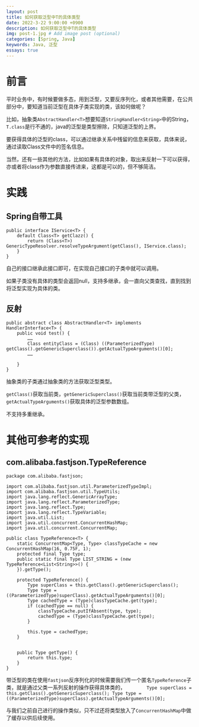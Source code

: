 ```yaml
---
layout: post
title: 如何获取泛型中T的具体类型
date: 2022-3-22 9:00:00 +0900
description: 如何获取泛型中T的具体类型
img: post-1.jpg # Add image post (optional)
categories: [Spring, Java]
keywords: Java, 泛型
essays: true  
---
```


# 前言

平时业务中，有时候要做多态，用到泛型，又要反序列化，或者其他需要，在公共部分中，要知道当前泛型在具体子类实现的类，该如何做呢？

比如，抽象类`AbstractHandler<T>`想要知道`StringHandler<String>`中的String，`T.class`是行不通的，java的泛型是类型擦除，只知道泛型的上界。

要获得具体的泛型的class，可以通过继承关系中残留的信息来获取，具体来说，通过读取Class文件中的签名信息。

当然，还有一些其他的方法，比如如果有具体的对象，取出来反射一下可以获得，亦或者将class作为参数直接传进来，这都是可以的，但不够简洁。

# 实践

## Spring自带工具

```
public interface IService<T> {
    default Class<T> getClazz() {
        return (Class<T>) GenericTypeResolver.resolveTypeArgument(getClass(), IService.class);
    }
}
```

自己的接口继承此接口即可，在实现自己接口的子类中就可以调用。

如果子类没有具体的类型会返回null，支持多继承，会一直向父类查找，直到找到将泛型实现为具体的类。

## 反射

```
public abstract class AbstractHandler<T> implements HandlerInterface<T> {
	public void test() {
		……
    	Class entityClass = (Class) ((ParameterizedType) getClass().getGenericSuperclass()).getActualTypeArguments()[0];
		……

	}
}
```

抽象类的子类通过抽象类的方法获取泛型类型。

`getClass()`获取当前类，`getGenericSuperclass()`获取当前类带泛型的父类，`getActualTypeArguments()`获取具体的泛型参数数组。

不支持多重继承。

# 其他可参考的实现

## com.alibaba.fastjson.TypeReference

```
package com.alibaba.fastjson;

import com.alibaba.fastjson.util.ParameterizedTypeImpl;
import com.alibaba.fastjson.util.TypeUtils;
import java.lang.reflect.GenericArrayType;
import java.lang.reflect.ParameterizedType;
import java.lang.reflect.Type;
import java.lang.reflect.TypeVariable;
import java.util.List;
import java.util.concurrent.ConcurrentHashMap;
import java.util.concurrent.ConcurrentMap;

public class TypeReference<T> {
    static ConcurrentMap<Type, Type> classTypeCache = new ConcurrentHashMap(16, 0.75F, 1);
    protected final Type type;
    public static final Type LIST_STRING = (new TypeReference<List<String>>() {
    }).getType();

    protected TypeReference() {
        Type superClass = this.getClass().getGenericSuperclass();
        Type type = ((ParameterizedType)superClass).getActualTypeArguments()[0];
        Type cachedType = (Type)classTypeCache.get(type);
        if (cachedType == null) {
            classTypeCache.putIfAbsent(type, type);
            cachedType = (Type)classTypeCache.get(type);
        }

        this.type = cachedType;
    }


    public Type getType() {
        return this.type;
    }
}
```

带泛型的类在使用`fastjson`反序列化的时候需要我们传一个匿名`TypeReference`子类，就是通过父类一系列反射的操作获得具体类的，`        Type superClass = this.getClass().getGenericSuperclass();
        Type type = ((ParameterizedType)superClass).getActualTypeArguments()[0];`

与我们之前自己进行的操作类似，只不过还将类型放入了`ConcurrentHashMap`中做了缓存以供后续使用。

